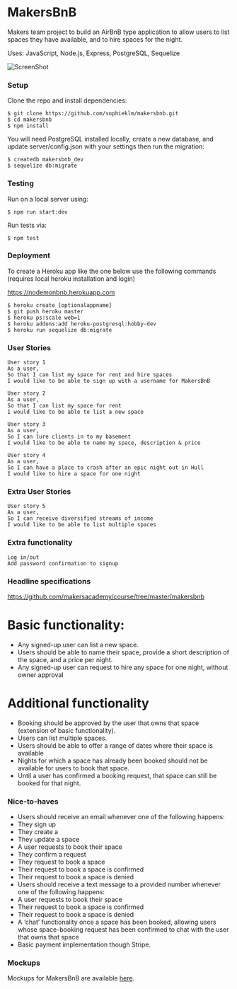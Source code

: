 # MakersBnB

Makers team project to build an AirBnB type application to allow users to list spaces they have available, and to hire spaces for the night.

Uses: JavaScript, Node.js, Express, PostgreSQL, Sequelize

![ScreenShot](https://raw.github.com/sophieklm/makersbnb/master/img/makersbnb_screenshot.png)

### Setup

Clone the repo and install dependencies:

```
$ git clone https://github.com/sophieklm/makersbnb.git
$ cd makersbnb
$ npm install
```

You will need PostgreSQL installed locally, create a new database, and update server/config.json with your settings then run the migration:

```
$ createdb makersbnb_dev
$ sequelize db:migrate
```

### Testing

Run on a local server using:
```
$ npm run start:dev
```
Run tests via:
```
$ npm test
```

### Deployment

To create a Heroku app like the one below use the following commands (requires local heroku installation and login)

https://nodemonbnb.herokuapp.com

```
$ heroku create [optionalappname]
$ git push heroku master
$ heroku ps:scale web=1
$ heroku addons:add heroku-postgresql:hobby-dev
$ heroku run sequelize db:migrate
```

### User Stories

```
User story 1
As a user,
So that I can list my space for rent and hire spaces
I would like to be able to sign up with a username for MakersBnB

User story 2
As a user,
So that I can list my space for rent
I would like to be able to list a new space

User story 3
As a user,
So I can lure clients in to my basement
I would like to be able to name my space, description & price

User story 4
As a user,
So I can have a place to crash after an epic night out in Hull
I would like to hire a space for one night
```

### Extra User Stories
```
User story 5
As a user,
So I can receive diversified streams of income
I would like to be able to list multiple spaces

```

### Extra functionality
```
Log in/out
Add password confirmation to signup
```

### Headline specifications

https://github.com/makersacademy/course/tree/master/makersbnb

# Basic functionality:
- Any signed-up user can list a new space.
- Users should be able to name their space, provide a short description of the space, and a price per night.
- Any signed-up user can request to hire any space for one night, without owner approval

# Additional functionality
- Booking should be approved by the user that owns that space (extension of basic functionality).
- Users can list multiple spaces.
- Users should be able to offer a range of dates where their space is available
- Nights for which a space has already been booked should not be available for users to book that space.
- Until a user has confirmed a booking request, that space can still be booked for that night.

### Nice-to-haves

- Users should receive an email whenever one of the following happens:
 - They sign up
 - They create a
 - They update a space
 - A user requests to book their space
 - They confirm a request
 - They request to book a space
 - Their request to book a space is confirmed
 - Their request to book a space is denied
- Users should receive a text message to a provided number whenever one of the following happens:
 - A user requests to book their space
 - Their request to book a space is confirmed
 - Their request to book a space is denied
- A ‘chat’ functionality once a space has been booked, allowing users whose space-booking request has been confirmed to chat with the user that owns that space
- Basic payment implementation though Stripe.

### Mockups

Mockups for MakersBnB are available [here](https://github.com/makersacademy/course/blob/master/makersbnb/makers_bnb_images/MakersBnB_mockups.pdf).
